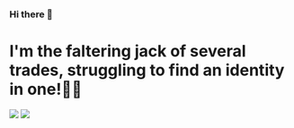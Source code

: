 ### Hi there 👋
# I'm the faltering jack of several trades, struggling to find an identity in one!🤦‍♂️
<img src="https://github-readme-stats.vercel.app/api?username=roeticvampire&count_private=true&theme=tokyonight&show_icons=true">
<img src="https://github-readme-stats.vercel.app/api/top-langs/?username=roeticvampire&count_private=true&theme=tokyonight&show_icons=true&layout=compact">




<!--
**roeticvampire/roeticvampire** is a ✨ _special_ ✨ repository because its `README.md` (this file) appears on your GitHub profile.

Here are some ideas to get you started:

- 🔭 I’m currently working on ...
- 🌱 I’m currently learning ...
- 👯 I’m looking to collaborate on ...
- 🤔 I’m looking for help with ...
- 💬 Ask me about ...
- 📫 How to reach me: ...
- 😄 Pronouns: ...
- ⚡ Fun fact: ...
-->
